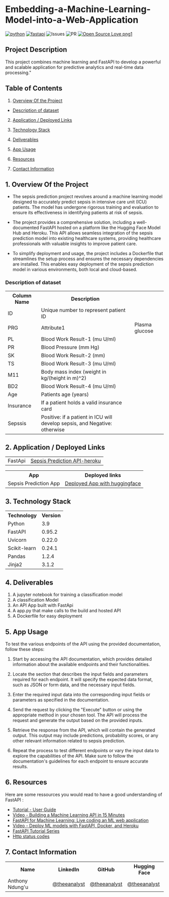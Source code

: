 # Embedding-a-Machine-Learning-Model-into-a-Web-Application


[![python](https://img.shields.io/badge/Python-3776AB?style=for-the-badge&logo=python&logoColor=white)](https://img.shields.io/badge/Python-3776AB?style=for-the-badge&logo=python&logoColor=white)
[![fastapi](https://img.shields.io/badge/FastAPI-009485?style=for-the-badge&logo=fastapi&logoColor=white)](https://img.shields.io/badge/FastAPI-3776AB?style=for-the-badge&logo=fastapi&logoColor=white)
![Issues](https://img.shields.io/github/issues/eaedk/streamlit-iris-app?style=for-the-badge&logo=appveyor)
![PR](https://img.shields.io/github/issues-pr/eaedk/streamlit-iris-app?style=for-the-badge&logo=appveyor)
[![Open Source Love png1](https://badges.frapsoft.com/os/v1/open-source.png?v=103)](https://github.com/ellerbrock/open-source-badges/)

</div>

## Project Description 
This project combines machine learning and FastAPI to develop a powerful and scalable application for predictive analytics and real-time data processing."


## Table of Contents
1. [Overview Of the Project](#overview)

  - [Description of dataset](#dataset)

2. [Application / Deployed Links](#application)

3. [Technology Stack](#technology)

4. [Deliverables](#deliverables)

5. [App Usage](#usage)

6. [Resources](#resources)

7. [Contact Information](#ontact)


## 1. Overview Of the Project <a name="overview"></a>

- The sepsis prediction project revolves around a machine learning model designed to accurately predict sepsis in intensive care unit (ICU) patients. The model has undergone rigorous training and evaluation to ensure its effectiveness in identifying patients at risk of sepsis.

- The project provides a comprehensive solution, including a well-documented FastAPI hosted on a platform like the Hugging Face Model Hub and Heroku. This API allows seamless integration of the sepsis prediction model into existing healthcare systems, providing healthcare professionals with valuable insights to improve patient care.

- To simplify deployment and usage, the project includes a Dockerfile that streamlines the setup process and ensures the necessary dependencies are installed. This enables easy deployment of the sepsis prediction model in various environments, both local and cloud-based.


### Description of dataset <a name="dataset"></a>

<table>
  <tr>
    <th>Column Name</th>
    <th>Description</th>
  </tr>
  <tr>
    <td>ID</td>
    <td>Unique number to represent patient ID</td>
  </tr>
  <tr>
    <td>PRG</td>
    <td>Attribute1</td>
    <td>Plasma glucose</td>
  </tr>
  <tr>
    <td>PL</td>
    <td>Blood Work Result-1 (mu U/ml)</td>
  </tr>
  <tr>
    <td>PR</td>
    <td>Blood Pressure (mm Hg)</td>
  </tr>
  <tr>
    <td>SK</td>
    <td>Blood Work Result-2 (mm)</td>
  </tr>
  <tr>
    <td>TS</td>
    <td>Blood Work Result-3 (mu U/ml)</td>
  </tr>
  <tr>
    <td>M11</td>
    <td>Body mass index (weight in kg/(height in m)^2)</td>
  </tr>
  <tr>
    <td>BD2</td>
    <td>Blood Work Result-4 (mu U/ml)</td>
  </tr>
  <tr>
    <td>Age</td>
    <td>Patients age (years)</td>
  </tr>
  <tr>
    <td>Insurance</td>
    <td>If a patient holds a valid insurance card</td>
  </tr>
  <tr>
    <td>Sepssis</td>
    <td>Positive: if a patient in ICU will develop sepsis, and Negative: otherwise</td>
  </tr>
</table>

## 2. Application / Deployed Links <a name="application"></a>
<table>
  <tr>
    <td>FastApi</td>
    <td><a href="http://localhost:8000/docs">Sepsis Prediction API-heroku</a></td>
  </tr>

</table>

<table>
  <tr>
    <th>App</th>
    <th>Deployed links</th>
  </tr>
  <tr>
    <td>Sepsis Prediction App</td>
    <td><a href="">Deployed App with huggingface</a></td>
  </tr>

</table>

## 3. Technology Stack <a name="technology"></a>
 
<table>
  <tr>
    <th>Technology</th>
    <th>Version</th>
  </tr>
  <tr>
    <td>Python</td>
    <td>3.9</td>
  </tr>
  <tr>
    <td>FastAPI</td>
    <td>0.95.2</td>
  </tr>
  <tr>
    <td>Uvicorn</td>
    <td>0.22.0</td>
  </tr>
    <tr>
    <td>Scikit-learn</td>
    <td>0.24.1</td>
  </tr>
  </tr>
    <tr>
    <td>Pandas</td>
    <td>1.2.4</td>
  </tr>
  </tr>
    <tr>
    <td>Jinja2</td>
    <td>3.1.2</td>
  </tr>
  
</table>

## 4. Deliverables <a name="deliverables"></a>
1. A jupyter notebook for training a classification model
2. A classification Model
3. An API App built with FastApi
4. A app.py that make calls to the build and hosted API
5. A Dockerfile for easy deployment 

## 5. App Usage <a name="usage"></a>
To test the various endpoints of the API using the provided documentation, follow these steps:

1. Start by accessing the API documentation, which provides detailed information about the available endpoints and their functionalities.

2. Locate the section that describes the input fields and parameters required for each endpoint. It will specify the expected data format, such as JSON or form data, and the necessary input fields.

4. Enter the required input data into the corresponding input fields or parameters as specified in the documentation.

5. Send the request by clicking the "Execute" button or using the appropriate method in your chosen tool. The API will process the request and generate the output based on the provided inputs.

6. Retrieve the response from the API, which will contain the generated output. This output may include predictions, probability scores, or any other relevant information related to sepsis prediction.

7. Repeat the process to test different endpoints or vary the input data to explore the capabilities of the API. Make sure to follow the documentation's guidelines for each endpoint to ensure accurate results.

## 6. Resources <a name="resources"></a>
Here are some ressources you would read to have a good understanding of FastAPI :
- [Tutorial - User Guide](https://fastapi.tiangolo.com/tutorial/)
- [Video - Building a Machine Learning API in 15 Minutes ](https://youtu.be/C82lT9cWQiA)
- [FastAPI for Machine Learning: Live coding an ML web application](https://www.youtube.com/watch?v=_BZGtifh_gw)
- [Video - Deploy ML models with FastAPI, Docker, and Heroku ](https://www.youtube.com/watch?v=h5wLuVDr0oc)
- [FastAPI Tutorial Series](https://www.youtube.com/watch?v=tKL6wEqbyNs&list=PLShTCj6cbon9gK9AbDSxZbas1F6b6C_Mx)
- [Http status codes](https://www.linkedin.com/feed/update/urn:li:activity:7017027658400063488?utm_source=share&utm_medium=member_desktop)


## 7. Contact Information <a name="contact"></a>

<table>
  <tr>
    <th>Name</th>
    <th>LinkedIn</th>
    <th>GitHub</th>
    <th>Hugging Face</th>
  </tr>
  <tr>
    <td>Anthony Ndung'u</td>
    <td><a href="https://www.linkedin.com/in/anthonyndungu">@theeanalyst</a></td>
    <td><a href="https://github.com/theeanalyst">@theeanalyst</a></td>
    <td><a href="https://huggingface.co/Theeanalyst">@theeanalyst</a></td>
  </tr>
</table>